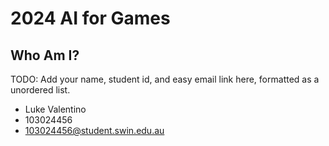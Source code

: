# 2024 AI for Games

## Who Am I?
TODO: Add your name, student id, and easy email link here, formatted as a unordered list.
- Luke Valentino
- 103024456
- <103024456@student.swin.edu.au>
